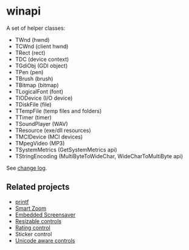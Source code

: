 # winapi
A set of helper classes:

- TWnd (hwnd)
- TCWnd (client hwnd)
- TRect (rect)
- TDC (device context)
- TGdiObj (GDI object)
- TPen (pen)
- TBrush (brush)
- TBitmap (bitmap)
- TLogicalFont (font)
- TIODevice (I/O device)
- TDiskFile (file)
- TTempFile (temp files and folders)
- TTimer (timer)
- TSoundPlayer (WAV)
- TResource (exe/dll resources)
- TMCIDevice (MCI devices)
- TMpegVideo (MP3)
- TSystemMetrics (GetSystemMetrics api)
- TStringEncoding (MultiByteToWideChar, WideCharToMultiByte api)


See [change log](https://github.com/mikeduglas/winapi/blob/master/changelog.md).

## Related projects
- [printf](https://github.com/mikeduglas/printf)
- [Smart Zoom](https://github.com/mikeduglas/Smart-Zoom)
- [Embedded Screensaver](https://github.com/mikeduglas/Embedded-Screensaver)
- [Resizable controls](https://github.com/mikeduglas/Resizable_Controls)
- [Rating control](https://github.com/mikeduglas/RatingControl)
- Sticker control
- [Unicode aware controls](https://github.com/mikeduglas/Unicode-aware-controls)